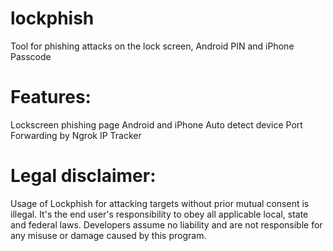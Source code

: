 # lockphish
 
 Tool for phishing attacks on the lock screen,
 Android PIN and iPhone Passcode
 
 # Features:
 
Lockscreen phishing page  Android and iPhone
Auto detect device
Port Forwarding by Ngrok
IP Tracker

# Legal disclaimer:

Usage of Lockphish for attacking targets without prior mutual consent is illegal.
It's the end user's responsibility to obey all applicable local,
state and federal laws. Developers assume no liability and 
are not responsible for any misuse or damage caused by this program.
